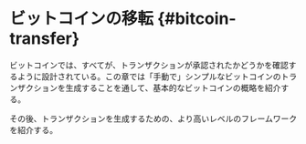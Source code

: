 # ビットコインの移転 {#bitcoin-transfer}

ビットコインでは、すべてが、トランザクションが承認されたかどうかを確認するように設計されている。この章では「手動で」シンプルなビットコインのトランザクションを生成することを通して、基本的なビットコインの概略を紹介する。

その後、トランザクションを生成するための、より高いレベルのフレームワークを紹介する。

